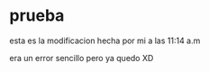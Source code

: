 # prueba

esta es la modificacion hecha por mi a las 11:14 a.m

era un error sencillo pero ya quedo XD
